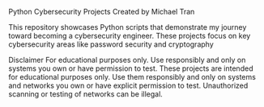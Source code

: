 Python Cybersecurity Projects
Created by Michael Tran

This repository showcases Python scripts that demonstrate my journey toward becoming a cybersecurity engineer. These projects focus on key cybersecurity areas like password security and cryptography 


Disclaimer
For educational purposes only. Use responsibly and only on systems you own or have permission to test.
These projects are intended for educational purposes only. Use them responsibly and only on systems and networks you own or have explicit permission to test. Unauthorized scanning or testing of networks can be illegal.

